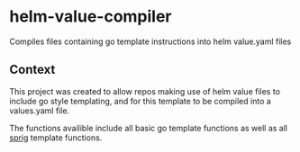# helm-value-compiler
Compiles files containing go template instructions into helm value.yaml files

## Context

This project was created to allow repos making use of helm value files to include go style templating, 
and for this template to be compiled into a values.yaml file. 

The functions availible include all basic go template functions as well as all [sprig](https://github.com/Masterminds/sprig) 
template functions. 

